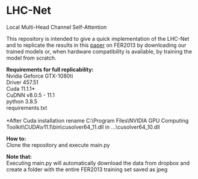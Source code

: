 # LHC-Net
Local Multi-Head Channel Self-Attention

This repository is intended to give a quick implementation of the LHC-Net and to replicate the results in this [paper](https://www.dropbox.com/s/ltqykplbjk6ks3g/Rev4.pdf?dl=1) on FER2013 by downloading our trained models or, when hardware compatibility is available, by training the model from scratch.

**Requirements for full replicability: <br />**
Nvidia Geforce GTX-1080ti <br />
Driver 457.51 <br />
Cuda 11.1.1* <br />
CuDNN v8.0.5 - 11.1 <br />
python 3.8.5 <br />
requirements.txt
<br />
<br />
*After Cuda installation rename C:\Program Files\NVIDIA GPU Computing Toolkit\CUDA\v11.1\bin\cusolver64_11.dll in ...\cusolver64_10.dll

**How to:<br />**
Clone the repository and execute main.py


**Note that:<br />**
Executing main.py will automatically download the data from dropbox and create a folder with the entire FER2013 training set saved as jpeg
